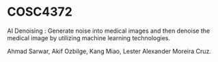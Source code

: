 # COSC4372
AI Denoising :
Generate noise into medical images and then denoise the medical image by utilizing machine learning technologies. 



Ahmad Sarwar,
Akif Ozbilge,
Kang Miao,
Lester Alexander Moreira Cruz.
